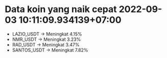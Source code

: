 # Data koin yang naik cepat 2022-09-03 10:11:09.934139+07:00

* LAZIO_USDT -> Meningkat 4.15%
* NMR_USDT -> Meningkat 3.23%
* RAD_USDT -> Meningkat 3.47%
* SANTOS_USDT -> Meningkat 7.82%
